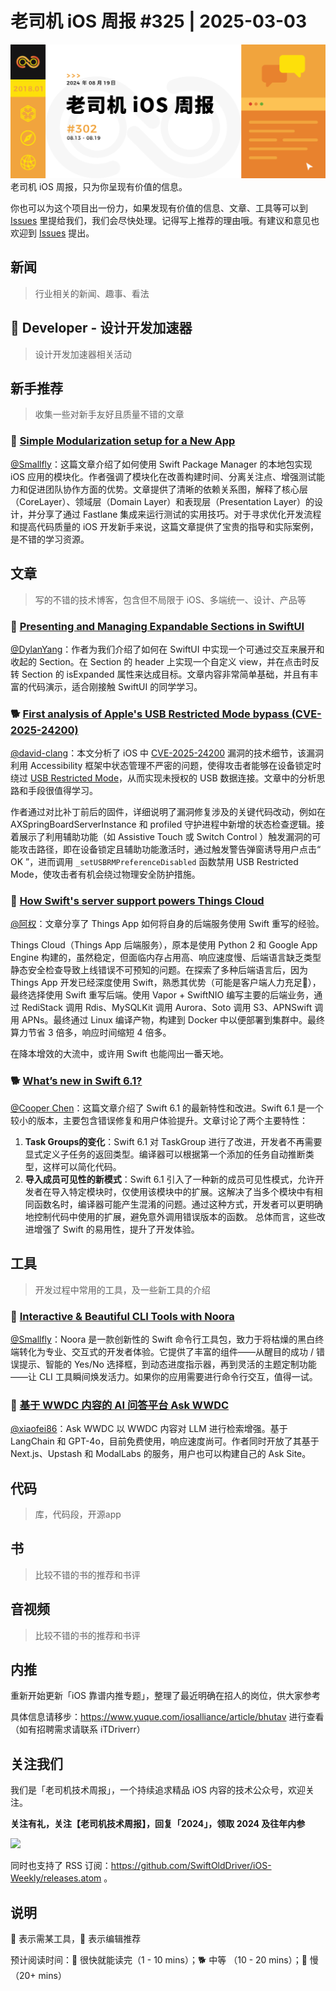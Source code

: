 # 老司机 iOS 周报 #325 | 2025-03-03

![ios-weekly](https://github.com/SwiftOldDriver/iOS-Weekly/blob/master/assets/weekly-header/302.jpg?raw=true)
老司机 iOS 周报，只为你呈现有价值的信息。

你也可以为这个项目出一份力，如果发现有价值的信息、文章、工具等可以到 [Issues](https://github.com/SwiftOldDriver/iOS-Weekly/issues) 里提给我们，我们会尽快处理。记得写上推荐的理由哦。有建议和意见也欢迎到 [Issues](https://github.com/SwiftOldDriver/iOS-Weekly/issues) 提出。

## 新闻

> 行业相关的新闻、趣事、看法

##  Developer - 设计开发加速器

> 设计开发加速器相关活动

## 新手推荐

> 收集一些对新手友好且质量不错的文章

### 🐎 [Simple Modularization setup for a New App](https://www.manu.show/2025-02-27-simple-modularization-setup/)
[@Smallfly](https://github.com/iostalks)：这篇文章介绍了如何使用 Swift Package Manager 的本地包实现 iOS 应用的模块化。作者强调了模块化在改善构建时间、分离关注点、增强测试能力和促进团队协作方面的优势。文章提供了清晰的依赖关系图，解释了核心层（CoreLayer）、领域层（Domain Layer）和表现层（Presentation Layer）的设计，并分享了通过 Fastlane 集成来运行测试的实用技巧。对于寻求优化开发流程和提高代码质量的 iOS 开发新手来说，这篇文章提供了宝贵的指导和实际案例，是不错的学习资源。

## 文章

> 写的不错的技术博客，包含但不局限于 iOS、多端统一、设计、产品等

### 🐎 [Presenting and Managing Expandable Sections in SwiftUI](https://serialcoder.dev/text-tutorials/swiftui/presenting-and-managing-expandable-sections-in-swiftui/)

[@DylanYang](https://github.com/Dylan19Yang)：作者为我们介绍了如何在 SwiftUI 中实现一个可通过交互来展开和收起的 Section。在 Section 的 header 上实现一个自定义 view，并在点击时反转 Section 的 isExpanded 属性来达成目标。文章内容非常简单基础，并且有丰富的代码演示，适合刚接触 SwiftUI 的同学学习。

### 🐕 [First analysis of Apple's USB Restricted Mode bypass (CVE-2025-24200)](https://blog.quarkslab.com/first-analysis-of-apples-usb-restricted-mode-bypass-cve-2025-24200.html)

[@david-clang](https://github.com/david-clang)：本文分析了 iOS 中 [CVE-2025-24200](https://support.apple.com/en-ca/122174) 漏洞的技术细节，该漏洞利用 Accessibility 框架中状态管理不严密的问题，使得攻击者能够在设备锁定时绕过 [USB Restricted Mode](https://support.apple.com/en-us/111806)，从而实现未授权的 USB 数据连接。文章中的分析思路和手段很值得学习。

作者通过对比补丁前后的固件，详细说明了漏洞修复涉及的关键代码改动，例如在 AXSpringBoardServerInstance 和 profiled 守护进程中新增的状态检查逻辑。接着展示了利用辅助功能（如 Assistive Touch 或 Switch Control ）触发漏洞的可能攻击路径，即在设备锁定且辅助功能激活时，通过触发警告弹窗诱导用户点击“ OK ”，进而调用 `_setUSBRMPreferenceDisabled` 函数禁用 USB Restricted Mode，使攻击者有机会绕过物理安全防护措施。

### 🐎 [How Swift's server support powers Things Cloud](https://www.swift.org/blog/how-swifts-server-support-powers-things-cloud/)

[@阿权](https://github.com/bqlin)：文章分享了 Things App 如何将自身的后端服务使用 Swift 重写的经验。

Things Cloud（Things App 后端服务），原本是使用 Python 2 和 Google App Engine 构建的，虽然稳定，但面临内存占用高、响应速度慢、后端语言缺乏类型静态安全检查导致上线错误不可预知的问题。在探索了多种后端语言后，因为 Things App 开发已经深度使用 Swift，熟悉其优势（可能是客户端人力充足🐶），最终选择使用 Swift 重写后端。使用 Vapor + SwiftNIO 编写主要的后端业务，通过 RediStack 调用 Rdis、MySQLKit 调用 Aurora、Soto 调用 S3、APNSwift 调用 APNs。最终通过 Linux 编译产物，构建到 Docker 中以便部署到集群中。最终算力节省 3 倍多，响应时间缩短 4 倍多。

在降本增效的大流中，或许用 Swift 也能闯出一番天地。

### 🐕 [What’s new in Swift 6.1?](https://www.donnywals.com/whats-new-in-swift-6-1/)

[@Cooper Chen](https://github.com/cjlcooper)：这篇文章介绍了 Swift 6.1 的最新特性和改进。Swift 6.1 是一个较小的版本，主要包含错误修复和用户体验提升。文章讨论了两个主要特性：
1. **Task Groups的变化**：Swift 6.1 对 TaskGroup 进行了改进，开发者不再需要显式定义子任务的返回类型。编译器可以根据第一个添加的任务自动推断类型，这样可以简化代码。
2. **导入成员可见性的新模式**：Swift 6.1 引入了一种新的成员可见性模式，允许开发者在导入特定模块时，仅使用该模块中的扩展。这解决了当多个模块中有相同函数名时，编译器可能产生混淆的问题。通过这种方式，开发者可以更明确地控制代码中使用的扩展，避免意外调用错误版本的函数。
总体而言，这些改进增强了 Swift 的易用性，提升了开发体验。

## 工具

> 开发过程中常用的工具，及一些新工具的介绍

### 🐎 [Interactive & Beautiful CLI Tools with Noora](https://swifttoolkit.dev/posts/noora-package)
[@Smallfly](https://github.com/iostalks)：Noora 是一款创新性的 Swift 命令行工具包，致力于将枯燥的黑白终端转化为专业、交互式的开发者体验。它提供了丰富的组件——从醒目的成功 / 错误提示、智能的 Yes/No 选择框，到动态进度指示器，再到灵活的主题定制功能——让 CLI 工具瞬间焕发活力。如果你的应用需要进行命令行交互，值得一试。

### 🐎 [基于 WWDC 内容的 AI 问答平台 Ask WWDC](https://askwwdc.com)
[@xiaofei86](https://github.com/xiaofei86)：Ask WWDC 以 WWDC 内容对 LLM 进行检索增强。基于 LangChain 和  GPT-4o，目前免费使用，响应速度尚可。作者同时开放了其基于 Next.js、Upstash 和 ModalLabs 的服务，用户也可以构建自己的 Ask Site。

## 代码

> 库，代码段，开源app

## 书

> 比较不错的书的推荐和书评

## 音视频

> 比较不错的书的推荐和书评

## 内推

重新开始更新「iOS 靠谱内推专题」，整理了最近明确在招人的岗位，供大家参考

具体信息请移步：https://www.yuque.com/iosalliance/article/bhutav 进行查看（如有招聘需求请联系 iTDriverr）

## 关注我们

我们是「老司机技术周报」，一个持续追求精品 iOS 内容的技术公众号，欢迎关注。

**关注有礼，关注【老司机技术周报】，回复「2024」，领取 2024 及往年内参**

![](https://github.com/SwiftOldDriver/iOS-Weekly/blob/master/assets/qrcode_for_wechat.jpg?raw=true)

同时也支持了 RSS 订阅：https://github.com/SwiftOldDriver/iOS-Weekly/releases.atom 。

## 说明

🚧 表示需某工具，🌟 表示编辑推荐

预计阅读时间：🐎 很快就能读完（1 - 10 mins）；🐕 中等 （10 - 20 mins）；🐢 慢（20+ mins）
